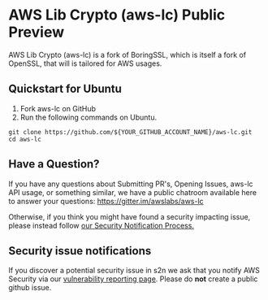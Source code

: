 # AWS Lib Crypto (aws-lc) Public Preview

AWS Lib Crypto (aws-lc) is a fork of BoringSSL, which is itself a fork of OpenSSL, that will is tailored for AWS usages.      

## Quickstart for Ubuntu
1. Fork aws-lc on GitHub
2. Run the following commands on Ubuntu.
```
git clone https://github.com/${YOUR_GITHUB_ACCOUNT_NAME}/aws-lc.git
cd aws-lc

```

## Have a Question?
If you have any questions about Submitting PR's, Opening Issues, aws-lc API usage, or something similar, we have a public chatroom available here to answer your questions: https://gitter.im/awslabs/aws-lc

Otherwise, if you think you might have found a security impacting issue, please instead follow [our Security Notification Process.](#security-issue-notifications)

## Security issue notifications
If you discover a potential security issue in s2n we ask that you notify
AWS Security via our [vulnerability reporting page](http://aws.amazon.com/security/vulnerability-reporting/). Please do **not** create a public github issue. 

